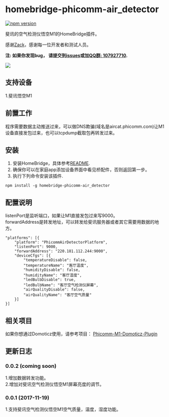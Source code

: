 # homebridge-phicomm-air_detector
[![npm version](https://badge.fury.io/js/homebridge-phicomm-air_detector.svg)](https://badge.fury.io/js/homebridge-phicomm-air_detector)

斐讯的空气检测仪悟空M1的HomeBridge插件。
   
感谢[Zack](https://github.com/promisezackr/)，感谢每一位开发者和测试人员。   
   
**注: 如果你发现bug， 请提交到[issues](https://github.com/YinHangCode/homebridge-phicomm-air_detector/issues)或加[QQ群: 107927710](//shang.qq.com/wpa/qunwpa?idkey=8b9566598f40dd68412065ada24184ef72c6bddaa11525ca26c4e1536a8f2a3d).**   

![](https://raw.githubusercontent.com/YinHangCode/homebridge-phicomm-air_detector/master/images/M1.jpg)

## 支持设备
1.斐讯悟空M1

## 前置工作
程序需要数据主动推送过来，可以做DNS欺骗(域名是aircat.phicomm.com)让M1设备直接发包过来，也可以tcpdump截取包再转发过来。    

## 安装
1. 安装HomeBridge，具体参考[README](https://github.com/nfarina/homebridge/blob/master/README.md).   
2. 确保你可以在家庭app添加设备界面中看见桥配件，否则返回第一步。   
3. 执行下列命令安装该插件.   
```
npm install -g homebridge-phicomm-air_detector
```
## 配置说明
listenPort是监听端口，如果让M1直接发包过来写9000。    
forwardAddress是转发地址，可以转发给斐讯服务器或者其它需要用数据的地方。    
```
"platforms": [{
    "platform": "PhicommAirDetectorPlatform",
    "listenPort": 9000,
    "forwardAddress": "220.181.112.244:9000",
    "deviceCfgs": [{
        "temperatureDisable": false,
        "temperatureName": "客厅温度",
        "humidityDisable": false,
        "humidityName": "客厅湿度",
        "ledBulbDisable": true,
        "ledBulbName": "客厅空气检测仪屏幕",
        "airQualityDisable": false,
        "airQualityName": "客厅空气质量"
    }]
}]
```
## 相关项目
如果你想通过Domoticz使用，请参考项目： [Phicomm-M1-Domoticz-Plugin](https://github.com/promisezackr/Phicomm-M1-Domoticz-Plugin)    

## 更新日志
### 0.0.2 (coming soon)
1.增加数据转发功能。    
2.增加对斐讯空气检测仪悟空M1屏幕亮度的调节。   
### 0.0.1 (2017-11-19)
1.支持斐讯空气检测仪悟空M1空气质量，温度，湿度功能。   
